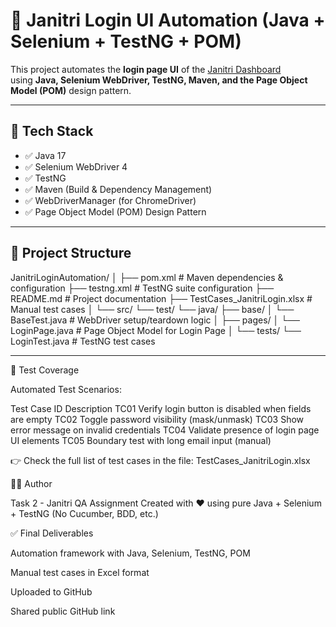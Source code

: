 # 🧪 Janitri Login UI Automation (Java + Selenium + TestNG + POM)

This project automates the **login page UI** of the [Janitri Dashboard](https://dev-dash.janitri.in/)  
using **Java, Selenium WebDriver, TestNG, Maven, and the Page Object Model (POM)** design pattern.

---

## 🚀 Tech Stack

- ✅ Java 17  
- ✅ Selenium WebDriver 4  
- ✅ TestNG  
- ✅ Maven (Build & Dependency Management)  
- ✅ WebDriverManager (for ChromeDriver)  
- ✅ Page Object Model (POM) Design Pattern  

---

## 📁 Project Structure

JanitriLoginAutomation/
│
├── pom.xml # Maven dependencies & configuration
├── testng.xml # TestNG suite configuration
├── README.md # Project documentation
├── TestCases_JanitriLogin.xlsx # Manual test cases
│
└── src/
└── test/
└── java/
├── base/
│ └── BaseTest.java # WebDriver setup/teardown logic
│
├── pages/
│ └── LoginPage.java # Page Object Model for Login Page
│
└── tests/
└── LoginTest.java # TestNG test cases


---
🧪 Test Coverage

Automated Test Scenarios:

Test Case ID	Description
TC01	Verify login button is disabled when fields are empty
TC02	Toggle password visibility (mask/unmask)
TC03	Show error message on invalid credentials
TC04	Validate presence of login page UI elements
TC05	Boundary test with long email input (manual)

👉 Check the full list of test cases in the file: TestCases_JanitriLogin.xlsx


🧑‍💻 Author

Task 2 - Janitri QA Assignment
Created with ❤️ using pure Java + Selenium + TestNG (No Cucumber, BDD, etc.)

✅ Final Deliverables

 Automation framework with Java, Selenium, TestNG, POM

 Manual test cases in Excel format

 Uploaded to GitHub

 Shared public GitHub link
